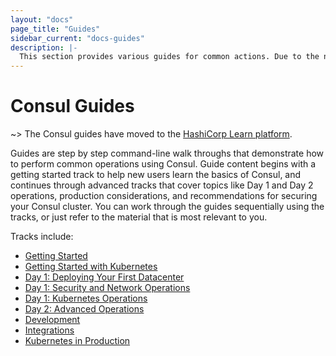 ```yaml
---
layout: "docs"
page_title: "Guides"
sidebar_current: "docs-guides"
description: |-
  This section provides various guides for common actions. Due to the nature of Consul, some of these procedures can be complex, so our goal is to provide guidance to do them safely.
---
```


# Consul Guides

~> The Consul guides have moved to the [HashiCorp Learn platform](https://learn.hashicorp.com/).

Guides are step by step command-line walk throughs that demonstrate how to perform common operations using Consul. Guide content begins with a getting started track to help new users learn the basics of Consul, and continues through advanced tracks that cover topics like Day 1 and Day 2 operations, production considerations, and recommendations for securing your Consul cluster. You can work through the guides sequentially using the tracks, or just refer to the material that is most relevant to you.

Tracks include:

- [Getting Started](https://learn.hashicorp.com/consul/?track=getting-started#getting-started)
- [Getting Started with Kubernetes]()
- [Day 1: Deploying Your First Datacenter]()
- [Day 1: Security and Network Operations]()
- [Day 1: Kubernetes Operations]()
- [Day 2: Advanced Operations]()
- [Development]()
- [Integrations]()
- [Kubernetes in Production]()
